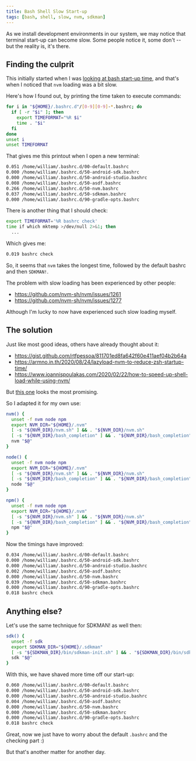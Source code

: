```yaml
---
title: Bash Shell Slow Start-up
tags: [bash, shell, slow, nvm, sdkman]
---
```


As we install development environments in our system, we may notice that terminal start-up can become slow. Some people notice it, some don't -- but the reality is, it's there.

<!-- truncate -->

## Finding the culprit

This initially started when I was [looking at bash start-up time](/blog/2021/07/10/bashrc-directory#self-cleaning-implementation), and that's when I noticed that `nvm` loading was a bit slow.

Here's how I found out, by printing the time taken to execute commands:

```sh
for i in "${HOME}/.bashrc.d"/[0-9][0-9]-*.bashrc; do
  if [ -r "$i" ]; then
    export TIMEFORMAT="%R $i"
    time . "$i"
  fi
done
unset i
unset TIMEFORMAT
```

That gives me this printout when I open a new terminal:

```txt
0.051 /home/william/.bashrc.d/00-default.bashrc
0.000 /home/william/.bashrc.d/50-android-sdk.bashrc
0.000 /home/william/.bashrc.d/50-android-studio.bashrc
0.008 /home/william/.bashrc.d/50-asdf.bashrc
0.266 /home/william/.bashrc.d/50-nvm.bashrc
0.037 /home/william/.bashrc.d/50-sdkman.bashrc
0.000 /home/william/.bashrc.d/90-gradle-opts.bashrc
```

There is another thing that I should check:

```sh
export TIMEFORMAT='%R bashrc check'
time if which mktemp >/dev/null 2>&1; then
  ...
```

Which gives me:

```txt
0.019 bashrc check
```

So, it seems that `nvm` takes the longest time, followed by the default bashrc and then `SDKMAN!`.

The problem with slow loading has been experienced by other people:

- https://github.com/nvm-sh/nvm/issues/1261
- https://github.com/nvm-sh/nvm/issues/1277

Although I'm lucky to now have experienced such slow loading myself.

## The solution

Just like most good ideas, others have already thought about it:

- https://gist.github.com/rtfpessoa/811701ed8fa642f60e411aef04b2b64a
- https://armno.in.th/2020/08/24/lazyload-nvm-to-reduce-zsh-startup-time/
- https://www.ioannispoulakas.com/2020/02/22/how-to-speed-up-shell-load-while-using-nvm/

But [this one](http://broken-by.me/lazy-load-nvm/) looks the most promising.

So I adapted it for my own use:

```sh
nvm() {
  unset -f nvm node npm
  export NVM_DIR="${HOME}/.nvm"
  [ -s "${NVM_DIR}/nvm.sh" ] && . "${NVM_DIR}/nvm.sh"
  [ -s "${NVM_DIR}/bash_completion" ] && . "${NVM_DIR}/bash_completion"
  nvm "$@"
}

node() {
  unset -f nvm node npm
  export NVM_DIR="${HOME}/.nvm"
  [ -s "${NVM_DIR}/nvm.sh" ] && . "${NVM_DIR}/nvm.sh"
  [ -s "${NVM_DIR}/bash_completion" ] && . "${NVM_DIR}/bash_completion"
  node "$@"
}

npm() {
  unset -f nvm node npm
  export NVM_DIR="${HOME}/.nvm"
  [ -s "${NVM_DIR}/nvm.sh" ] && . "${NVM_DIR}/nvm.sh"
  [ -s "${NVM_DIR}/bash_completion" ] && . "${NVM_DIR}/bash_completion"
  npm "$@"
}
```

Now the timings have improved:

```txt
0.034 /home/william/.bashrc.d/00-default.bashrc
0.000 /home/william/.bashrc.d/50-android-sdk.bashrc
0.000 /home/william/.bashrc.d/50-android-studio.bashrc
0.002 /home/william/.bashrc.d/50-asdf.bashrc
0.000 /home/william/.bashrc.d/50-nvm.bashrc
0.039 /home/william/.bashrc.d/50-sdkman.bashrc
0.000 /home/william/.bashrc.d/90-gradle-opts.bashrc
0.018 bashrc check
```

## Anything else?

Let's use the same technique for SDKMAN! as well then:

```sh
sdk() {
  unset -f sdk
  export SDKMAN_DIR="${HOME}/.sdkman"
  [ -s "${SDKMAN_DIR}/bin/sdkman-init.sh" ] && . "${SDKMAN_DIR}/bin/sdkman-init.sh"
  sdk "$@"
}
```

With this, we have shaved more time off our start-up:

```txt
0.060 /home/william/.bashrc.d/00-default.bashrc
0.000 /home/william/.bashrc.d/50-android-sdk.bashrc
0.000 /home/william/.bashrc.d/50-android-studio.bashrc
0.004 /home/william/.bashrc.d/50-asdf.bashrc
0.000 /home/william/.bashrc.d/50-nvm.bashrc
0.000 /home/william/.bashrc.d/50-sdkman.bashrc
0.000 /home/william/.bashrc.d/90-gradle-opts.bashrc
0.018 bashrc check
```

Great, now we just have to worry about the default `.bashrc` and the checking part :)

But that's another matter for another day.
